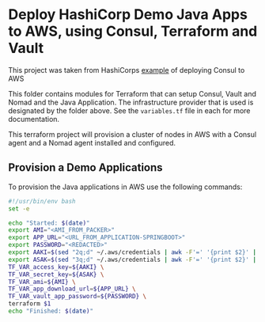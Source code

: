 # Deploy HashiCorp Demo Java Apps to AWS, using Consul, Terraform and Vault

This project was taken from HashiCorps [example](https://github.com/hashicorp/consul/tree/master/terraform) of deploying Consul to AWS

This folder contains modules for Terraform that can setup Consul, Vault and Nomad and the Java Application. The infrastructure provider that is used is designated by the folder above. See the `variables.tf` file in each for more documentation. 

This terraform project will provision a cluster of nodes in AWS with a Consul agent and a Nomad agent installed and configured. 

## Provision a Demo Applications

To provision the Java applications in AWS use the following commands:

```bash
#!/usr/bin/env bash
set -e

echo "Started: $(date)"
export AMI="<AMI_FROM_PACKER>"
export APP_URL="<URL_FROM_APPLICATION-SPRINGBOOT>"
export PASSWORD="<REDACTED>"
export AAKI=$(sed "2q;d" ~/.aws/credentials | awk -F'=' '{print $2}' | sed -e 's/^[[:space:]]*//' -e 's/[[:space:]]*$//')
export ASAK=$(sed "3q;d" ~/.aws/credentials | awk -F'=' '{print $2}' | sed -e 's/^[[:space:]]*//' -e 's/[[:space:]]*$//')
TF_VAR_access_key=${AAKI} \
TF_VAR_secret_key=${ASAK} \
TF_VAR_ami=${AMI} \
TF_VAR_app_download_url=${APP_URL} \
TF_VAR_vault_app_password=${PASSWORD} \
terraform $1
echo "Finished: $(date)"
```